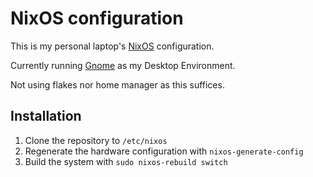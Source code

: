 # NixOS configuration

This is my personal laptop's [NixOS](https://nixos.org) configuration.

Currently running [Gnome](https://www.gnome.org) as my Desktop Environment.

Not using flakes nor home manager as this suffices.

## Installation

1. Clone the repository to `/etc/nixos`
2. Regenerate the hardware configuration with `nixos-generate-config`
3. Build the system with `sudo nixos-rebuild switch`
